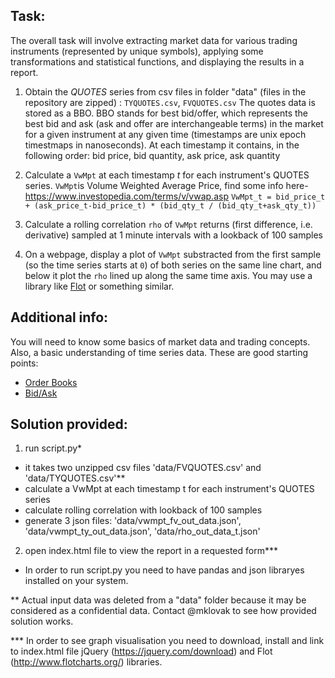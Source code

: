 

## Task:
The overall task will involve extracting market data for various trading instruments (represented by unique symbols), applying some transformations and statistical functions, and displaying the results in a report.

1.	Obtain the *QUOTES* series from csv files in folder "data" (files in the repository are zipped) : `TYQUOTES.csv`, `FVQUOTES.csv`
	The quotes data is stored as a BBO. BBO stands for best bid/offer, which represents the best bid and ask (ask and offer are interchangeable terms) in the market for a given instrument at any given time (timestamps are unix epoch timestmaps in nanoseconds). At each timestamp it contains, in the following order: bid price, bid quantity, ask price, ask quantity

2.	Calculate a `VwMpt` at each timestamp *t* for each instrument's QUOTES series. `VwMpt`is Volume Weighted Average Price, find some info here- https://www.investopedia.com/terms/v/vwap.asp
	`VwMpt_t = bid_price_t + (ask_price_t-bid_price_t) * (bid_qty_t / (bid_qty_t+ask_qty_t))`

3. Calculate a rolling correlation `rho` of `VwMpt` returns (first difference, i.e. derivative) sampled at 1 minute intervals with a lookback of 100 samples

4. On a webpage, display a plot of `VwMpt` substracted from the first sample (so the time series starts at `0`) of both series on the same line chart, and below it plot the `rho` lined up along the same time axis. You may use a library like [Flot](http://www.flotcharts.org/) or something similar.

## Additional info:
You will need to know some basics of market data and trading concepts. Also, a basic understanding of time series data. These are good starting points:
* [Order Books](http://en.wikipedia.org/wiki/Order_book_%28trading%29)
* [Bid/Ask](https://en.wikipedia.org/wiki/Bid%E2%80%93ask_spread)

## Solution provided:
1. run script.py*
- it takes two unzipped csv files 'data/FVQUOTES.csv' and 'data/TYQUOTES.csv'**
- calculate a VwMpt at each timestamp t for each instrument's QUOTES series
- calculate rolling correlation with lookback of 100 samples
- generate 3 json files: 'data/vwmpt_fv_out_data.json', 'data/vwmpt_ty_out_data.json', 'data/rho_out_data_t.json'
2. open index.html file to view the report in a requested form***




* In order to run script.py you need to have pandas and json libraryes installed on your system.

** Actual input data was deleted from a "data" folder because it may be considered as a confidential data. Contact @mklovak to see how provided solution works.

*** In order to see graph visualisation you need to download, install and link to index.html file jQuery (https://jquery.com/download) and Flot (http://www.flotcharts.org/) libraries.








